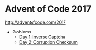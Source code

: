 # Advent of Code 2017

http://adventofcode.com/2017

- Problems
  - [Day 1: Inverse Captcha](day01/day01.py)
  - [Day 2: Corruption Checksum](day02/day02.py)
